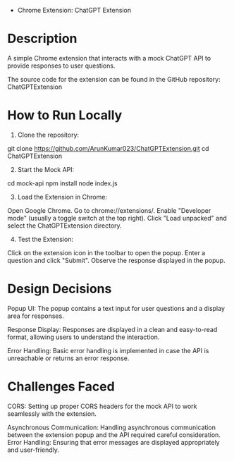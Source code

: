 * Chrome Extension: ChatGPT Extension 

# Description

A simple Chrome extension that interacts with a mock ChatGPT API to provide responses to user questions.


The source code for the extension can be found in the GitHub repository: ChatGPTExtension

# How to Run Locally

1. Clone the repository:

git clone https://github.com/ArunKumar023/ChatGPTExtension.git
cd ChatGPTExtension

2. Start the Mock API:

cd mock-api
npm install
node index.js


3. Load the Extension in Chrome:

Open Google Chrome.
Go to chrome://extensions/.
Enable "Developer mode" (usually a toggle switch at the top right).
Click "Load unpacked" and select the ChatGPTExtension directory.

4. Test the Extension:

Click on the extension icon in the toolbar to open the popup.
Enter a question and click "Submit".
Observe the response displayed in the popup.



# Design Decisions
Popup UI: The popup contains a text input for user questions and a display area for responses.

Response Display: Responses are displayed in a clean and easy-to-read format, allowing users to understand the interaction.

Error Handling: Basic error handling is implemented in case the API is unreachable or returns an error response.


# Challenges Faced

CORS: Setting up proper CORS headers for the mock API to work seamlessly with the extension.

Asynchronous Communication: Handling asynchronous communication between the extension popup and the API required careful consideration.
Error Handling: Ensuring that error messages are displayed appropriately and user-friendly.
